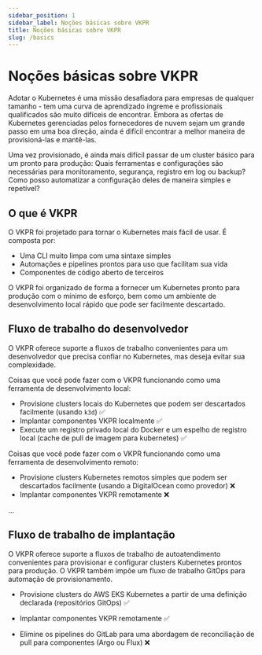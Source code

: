 ```yaml
---
sidebar_position: 1
sidebar_label: Noções básicas sobre VKPR
title: Noções básicas sobre VKPR
slug: /basics
---
```


# Noções básicas sobre VKPR

Adotar o Kubernetes é uma missão desafiadora para empresas de qualquer tamanho - tem uma curva de aprendizado íngreme e profissionais qualificados são muito difíceis de encontrar. Embora as ofertas de Kubernetes gerenciadas pelos fornecedores de nuvem sejam um grande passo em uma boa direção, ainda é difícil encontrar a melhor maneira de provisioná-las e mantê-las.

Uma vez provisionado, é ainda mais difícil passar de um cluster básico para um pronto para produção: Quais ferramentas e configurações são necessárias para monitoramento, segurança, registro em log ou backup? Como posso automatizar a configuração deles de maneira simples e repetível?

## O que é VKPR

O VKPR foi projetado para tornar o Kubernetes mais fácil de usar. É composta por:

- Uma CLI muito limpa com uma sintaxe simples
- Automações e pipelines prontos para uso que facilitam sua vida
- Componentes de código aberto de terceiros

O VKPR foi organizado de forma a fornecer um Kubernetes pronto para produção com o mínimo de esforço, bem como um ambiente de desenvolvimento local rápido que pode ser facilmente descartado.

## Fluxo de trabalho do desenvolvedor

O VKPR oferece suporte a fluxos de trabalho convenientes para um desenvolvedor que precisa confiar no Kubernetes, mas deseja evitar sua complexidade.

Coisas que você pode fazer com o VKPR funcionando como uma ferramenta de desenvolvimento local:

- Provisione clusters locais do Kubernetes que podem ser descartados facilmente (usando `k3d`) &#9989;
- Implantar componentes VKPR localmente &#9989;
- Execute um registro privado local do Docker e um espelho de registro local (cache de pull de imagem para kubernetes) &#9989;

Coisas que você pode fazer com o VKPR funcionando como uma ferramenta de desenvolvimento remoto:

- Provisione clusters Kubernetes remotos simples que podem ser descartados facilmente (usando a DigitalOcean como provedor) &#10060;
- Implantar componentes VKPR remotamente &#10060;

...

## Fluxo de trabalho de implantação

O VKPR oferece suporte a fluxos de trabalho de autoatendimento convenientes para provisionar e configurar clusters Kubernetes prontos para produção. 
O VKPR também impõe um fluxo de trabalho GitOps para automação de provisionamento.

- Provisione clusters do AWS EKS Kubernetes a partir de uma definição declarada (repositórios GitOps) &#9989;
- Implantar componentes VKPR remotamente &#9989;

- Elimine os pipelines do GitLab para uma abordagem de reconciliação de pull para componentes (Argo ou Flux) &#10060;

